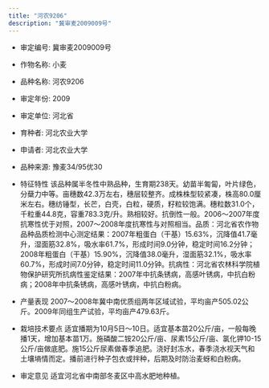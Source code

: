 ```yaml
---
title: "河农9206"
description: "冀审麦2009009号"
---
```

* 审定编号:  冀审麦2009009号

*  作物名称:  小麦

*  品种名称:  河农9206

*  审定年份:  2009

*  审定单位:  河北省

* 育种者:  河北农业大学

*  申请者:  河北农业大学

*  品种来源:  豫麦34/95优30

*  特征特性
该品种属半冬性中熟品种，生育期238天。幼苗半匍匐，叶片绿色，分蘖力中等。亩穗数42.3万左右，穗层较整齐。成株株型较紧凑，株高80.0厘米左右。穗纺锤型，长芒，白壳，白粒，硬质，籽粒较饱满。穗粒数31.0个，千粒重44.8克，容重783.3克/升。熟相较好。抗倒性一般。2006～2007年度抗寒性优于对照，2007～2008年度抗寒性与对照相当。品质：河北省农作物品种品质检测中心测定结果：2007年粗蛋白（干基）15.63%，沉降值41.7毫升，湿面筋32.8%，吸水率61.7%，形成时间9.0分钟，稳定时间16.2分钟；2008年粗蛋白（干基）15.90%，沉降值38.0毫升，湿面筋32.1%，吸水率60.7%，形成时间7.0分钟，稳定时间11.0分钟。抗病性：河北省农林科学院植物保护研究所抗病性鉴定结果：2007年中抗条锈病，高感叶锈病，中抗白粉病；2008年中抗条锈病，高感叶锈病，中抗白粉病。

*  产量表现
2007～2008年冀中南优质组两年区域试验，平均亩产505.02公斤。2009年同组生产试验，平均亩产479.63斤。

*  栽培技术要点
适宜播期为10月5日～10日。适宜基本苗20公斤/亩，一般每晚播1天，增加基本苗1万。施磷酸二铵20公斤/亩、尿素15公斤/亩、氯化钾10-15公斤/亩做底肥。施15公斤尿素做春季追肥。浇好封冻水，春季浇水视天气和土壤墒情而定。播前进行种子包衣或拌种，后期及时防治麦蚜和白粉病。

*  审定意见
适宜河北省中南部冬麦区中高水肥地种植。
